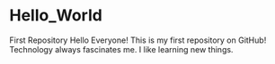 # Hello_World
First Repository
Hello Everyone!
This is my first repository on GitHub!
Technology always fascinates me.
I like learning new things.
